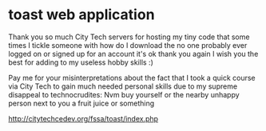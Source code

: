 # toast web application

Thank you so much City Tech servers for hosting my tiny code that some times I tickle someone with how do I download the no one probably ever logged on or signed up for an account it's ok thank you again I wish you the best for adding to my useless hobby skills :)

Pay me for your misinterpretations about the fact that I took a quick course via City Tech to gain much needed personal skills due to my supreme disappeal to technocrudites:  Nvm buy yourself or the nearby unhappy person next to you a fruit juice or something 

http://citytechcedev.org/fssa/toast/index.php
